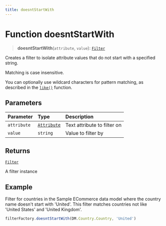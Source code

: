 ```yaml
---
title: doesntStartWith
---
```


# Function doesntStartWith

> **doesntStartWith**(`attribute`, `value`): [`Filter`](../../../interfaces/interface.Filter.md)

Creates a filter to isolate attribute values that do not start with a specified string.

Matching is case insensitive.

You can optionally use wildcard characters for pattern matching, as described in the
[`like()`](function.like.md) function.

## Parameters

| Parameter | Type | Description |
| :------ | :------ | :------ |
| `attribute` | [`Attribute`](../../../interfaces/interface.Attribute.md) | Text attribute to filter on |
| `value` | `string` | Value to filter by |

## Returns

[`Filter`](../../../interfaces/interface.Filter.md)

A filter instance

## Example

Filter for countries in the Sample ECommerce data model where the country name doesn't start with
'United'. This filter matches countries not like 'United States' and 'United Kingdom'.
```ts
filterFactory.doesntStartWith(DM.Country.Country, 'United')
```
